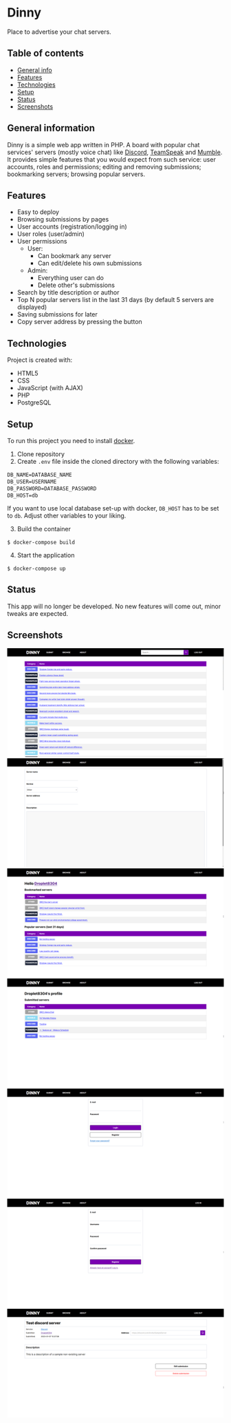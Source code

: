 # Dinny

Place to advertise your chat servers.

## Table of contents

- [General info](#general-information)
- [Features](#features)
- [Technologies](#technologies)
- [Setup](#setup)
- [Status](#status)
- [Screenshots](#screenshots)

## General information

Dinny is a simple web app written in PHP. A board with popular chat services' servers (mostly voice chat) like [Discord](https://discord.com/), [TeamSpeak](https://teamspeak.com/) and [Mumble](https://www.mumble.com/). It provides simple features that you would expect from such service: user accounts, roles and permissions; editing and removing submissions; bookmarking servers; browsing popular servers.

## Features

- Easy to deploy
- Browsing submissions by pages
- User accounts (registration/logging in)
- User roles (user/admin)
- User permissions
  - User:
    - Can bookmark any server
    - Can edit/delete his own submissions
  - Admin:
    - Everything user can do
    - Delete other's submissions
- Search by title description or author
- Top N popular servers list in the last 31 days (by default 5 servers are displayed)
- Saving submissions for later
- Copy server address by pressing the button

## Technologies

Project is created with:
* HTML5
* CSS
* JavaScript (with AJAX)
* PHP
* PostgreSQL

## Setup
To run this project you need to install [docker](https://www.docker.com/).
1. Clone repository
2. Create ```.env``` file inside the cloned directory with the following variables:
```dotenv
DB_NAME=DATABASE_NAME
DB_USER=USERNAME
DB_PASSWORD=DATABASE_PASSWORD
DB_HOST=db
```
If you want to use local database set-up with docker, ```DB_HOST``` has to be set to ```db```. Adjust other variables to your liking.

3. Build the container
```
$ docker-compose build
```

4. Start the application
```
$ docker-compose up
```

## Status

This app will no longer be developed. No new features will come out, minor tweaks are expected.

## Screenshots

![Index page](./img/index.png)
![Submit page](./img/submit.png)
![Browse page](./img/browse.png)
![User page](./img/user.png)
![Login page](./img/login.png)
![Register page](./img/register.png)
![Server page (while logged in)](./img/server.png)